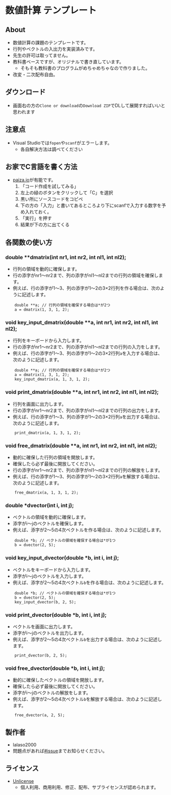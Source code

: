 # 数値計算 テンプレート
## About
- 数値計算の課題のテンプレートです。
- 行列やベクトルの入出力を実装済みです。
- 先生の許可は取ってません。
- 教科書ベースですが、オリジナルで書き直しています。
    - そもそも教科書のプログラムがめちゃめちゃなので作りました。
- 改変・二次配布自由。

## ダウンロード
- 画面右の方の`Clone or download`の`Download ZIP`でDLして展開すればいいと思われます

## 注意点
- Visual Studioでは`fopen`や`scanf`がエラーします。
    - 各自解決方法は調べてください

## お家でC言語を書く方法
- [paiza.io](https://paiza.io/ja)が有能です。
    1. 「コード作成を試してみる」
    1. 左上の緑のボタンをクリックして「C」を選択
    1. 黒い所にソースコードをコピペ
    1. 下の方の「入力」と書いてあるところより下にscanfで入力する数字を予め入れておく。
    1. 「実行」を押す
    1. 結果が下の方に出てくる

## 各関数の使い方
### double **dmatrix(int nr1, int nr2, int nl1, int nl2);
- 行列の領域を動的に確保します。
- 行の添字がnr1〜nr2まで、列の添字がnl1〜nl2までの行列の領域を確保します。
- 例えば、行の添字が1〜3、列の添字が1〜2の3×2行列を作る場合は、次のように記述します。

```
    double **a; // 行列の領域を確保する場合は*が2つ
    a = dmatrix(1, 3, 1, 2);
```

### void key\_input\_dmatrix(double **a, int nr1, int nr2, int nl1, int nl2);
- 行列をキーボードから入力します。
- 行の添字がnr1〜nr2まで、列の添字がnl1〜nl2までの行列の入力をします。
- 例えば、行の添字が1〜3、列の添字が1〜2の3×2行列`a`を入力する場合は、次のように記述します。

```
    double **a; // 行列の領域を確保する場合は*が2つ
    a = dmatrix(1, 3, 1, 2);
    key_input_dmatrix(a, 1, 3, 1, 2);
```

### void print_dmatrix(double **a, int nr1, int nr2, int nl1, int nl2);
- 行列を画面に出力します。
- 行の添字がnr1〜nr2まで、列の添字がnl1〜nl2までの行列の出力をします。
- 例えば、行の添字が1〜3、列の添字が1〜2の3×2行列`a`を出力する場合は、次のように記述します。

```
    print_dmatrix(a, 1, 3, 1, 2);
```

### void free_dmatrix(double **a, int nr1, int nr2, int nl1, int nl2);
- 動的に確保した行列の領域を開放します。
- 確保したら必ず最後に開放してください。
- 行の添字がnr1〜nr2まで、列の添字がnl1〜nl2までの行列の解放をします。
- 例えば、行の添字が1〜3、列の添字が1〜2の3×2行列`a`を解放する場合は、次のように記述します。

```
    free_dmatrix(a, 1, 3, 1, 2);
```

### double *dvector(int i, int j);
- ベクトルの領域を動的に確保します。
- 添字がi〜jのベクトルを確保します。
- 例えば、添字が2〜5の4次ベクトルを作る場合は、次のように記述します。

```
    double *b; // ベクトルの領域を確保する場合は*が1つ
    b = dvector(2, 5);
```

### void key\_input\_dvector(double *b, int i, int j);
- ベクトルをキーボードから入力します。
- 添字がi〜jのベクトルを入力します。
- 例えば、添字が2〜5の4次ベクトル`b`を作る場合は、次のように記述します。

```
    double *b; // ベクトルの領域を確保する場合は*が1つ
    b = dvector(2, 5);
    key_input_dvector(b, 2, 5);
```

### void print_dvector(double *b, int i, int j);
- ベクトルを画面に出力します。
- 添字がi〜jのベクトルを出力します。
- 例えば、添字が2〜5の4次ベクトル`b`を出力する場合は、次のように記述します。

```
    print_dvector(b, 2, 5);
```

### void free_dvector(double *b, int i, int j);
- 動的に確保したベクトルの領域を開放します。
- 確保したら必ず最後に開放してください。
- 添字がi〜jのベクトルの解放をします。
- 例えば、添字が2〜5の4次ベクトル`b`を解放する場合は、次のように記述します。

```
    free_dvector(a, 2, 5);
```


## 製作者
- lalaso2000
- 問題点があれば[#issue](https://github.com/lalaso2000/NITGifu-E-SuchikeisanTemplate/issues)までお知らせください。

## ライセンス
- [Unlicense](https://choosealicense.com/licenses/unlicense/)
    - 個人利用、商用利用、修正、配布、サブライセンスが認められます。